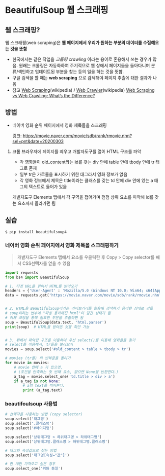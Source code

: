 # BeautifulSoup 웹 스크래핑



## 웹 스크래핑?

웹 스크래핑(web scraping)은 **웹 페이지에서 우리가 원하는 부분의 데이터를 수집해오는 것을 뜻함**

- 한국에서는 같은 작업을 *크롤링 crawling* 이라는 용어로 혼용해서 쓰는 경우가 많음. 원래는 크롤링은 자동화하여 주기적으로 웹 상에서 페이지들을 돌아다니며 분류/색인하고 업데이트된 부분을 찾는 등의 일을 하는 것을 뜻함.
- 구글 검색을 할 때는 **web scraping** 으로 검색해야 페이지 추출에 대한 결과가 나옴
- 참고 [Web Scraping](https://en.wikipedia.org/wiki/Web_scraping)(wikipedia) / [Web Crawler](https://en.wikipedia.org/wiki/Web_crawler)(wikipedia) [Web Scraping vs Web Crawling: What’s the Difference?](https://dzone.com/articles/web-scraping-vs-web-crawling-whats-the-difference)





## 방법

- 네이버 영화 순위 페이지에서 영화 제목들을 스크래핑

  링크: https://movie.naver.com/movie/sdb/rank/rmovie.nhn?sel=pnt&date=20200303

1. 크롬 브라우저에 페이지를 띄우고 개발자도구를 열어 HTML 구조를 파악

   - 각 영화들이 old_content라는 id를 갖는 div 안에 table 안에 tbody 안에 tr 태그로 존재
   - 일부 tr은 가로줄을 표시하기 위한 태그라서 영화 정보가 없음
   - 각 영화 정보에서 제목은 title이라는 클래스를 갖는 td 안에 div 안에 있는 a 태그의 텍스트로 들어가 있음

   개발자도구 Elements 탭에서 각 구역을 접어가며 점점 상위 요소를 파악해 id를 갖는 요소까지 올라가면 됨



## 실습

```bash
$ pip install beautifulsoup4
```



### 네이버 영화 순위 페이지에서 영화 제목을 스크래핑하기

> 개발자도구 Elements 탭에서 요소를 우클릭한 후 Copy > Copy selector를 해서 CSS선택자를 얻을 수 있음

```python
import requests
from bs4 import BeautifulSoup

# 1. 타겟 URL을 읽어서 HTML를 받아오기
headers = {'User-Agent' : 'Mozilla/5.0 (Windows NT 10.0; Win64; x64)AppleWebKit/537.36 (KHTML, like Gecko) Chrome/73.0.3683.86 Safari/537.36'}
data = requests.get('https://movie.naver.com/movie/sdb/rank/rmovie.nhn?sel=pnt&date=20200303',headers=headers)


# 2. HTML을 BeautifulSoup이라는 라이브러리를 활용해 검색하기 용이한 상태로 만듦
# soup이라는 변수에 "파싱 용이해진 html"이 담긴 상태가 됨
# 이제 코딩을 통해 필요한 부분을 추출하면 됨
soup = BeautifulSoup(data.text, 'html.parser')
print(soup)  # HTML을 받아온 것을 확인 가능


# 3. 위에서 파악한 구조를 이용하여 우선 select()를 이용해 영화들을 찾기
# select를 이용해서, tr들을 불러오기
movies = soup.select('#old_content > table > tbody > tr')

# movies (tr들) 의 반복문을 돌리기
for movie in movies:
    # movie 안에 a 가 있으면,
    # (조건을 만족하는 첫 번째 요소, 없으면 None을 반환한다.)
    a_tag = movie.select_one('td.title > div > a') 
    if a_tag is not None:
        # a의 text를 찍어본다.
        print (a_tag.text)
```





### beautifoulsoup 사용법

```python
# 선택자를 사용하는 방법 (copy selector)
soup.select('태그명')
soup.select('.클래스명')
soup.select('#아이디명')

soup.select('상위태그명 > 하위태그명 > 하위태그명')
soup.select('상위태그명.클래스명 > 하위태그명.클래스명')

# 태그와 속성값으로 찾는 방법
soup.select('태그명[속성="값"]')

# 한 개만 가져오고 싶은 경우
soup.select_one('위와 동일')
```

